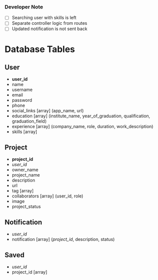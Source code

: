 ### Developer Note

- [ ] Searching user with skills is left
- [ ] Separate controller logic from routes
- [ ] Updated notification is not sent back

# Database Tables

## User

- **user_id**
- name
- username
- email
- password
- phone
- social_links [array] (app_name, url)
- education [array] (institute_name, year_of_graduation, qualification, graduation_field)
- experience [array] (company_name, role, duration, work_description)
- skills [array]

## Project

- **project_id**
- _user_id_
- owner_name
- project_name
- description
- url
- tag [array]
- collaborators [array] (user_id, role)
- image
- project_status

## Notification

- _user_id_
- notification [array] (_project_id_, description, status)

## Saved

- _user_id_
- project_id [array]
